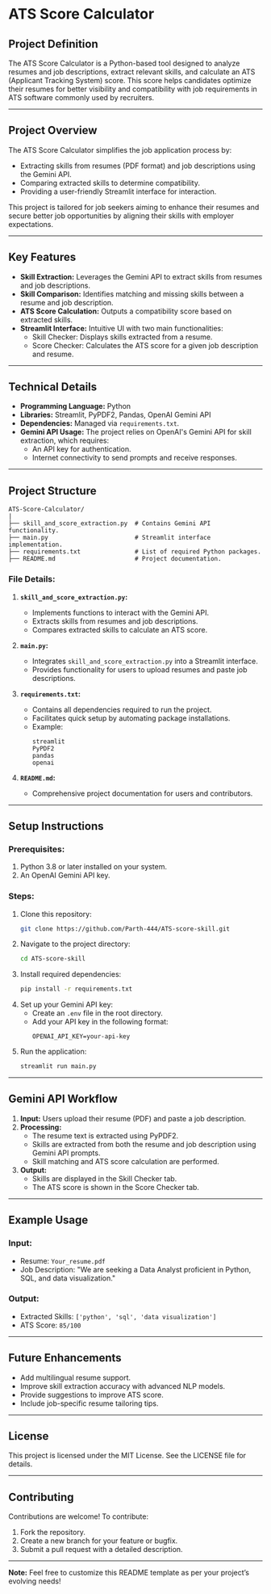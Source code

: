 # ATS Score Calculator

## Project Definition
The ATS Score Calculator is a Python-based tool designed to analyze resumes and job descriptions, extract relevant skills, and calculate an ATS (Applicant Tracking System) score. This score helps candidates optimize their resumes for better visibility and compatibility with job requirements in ATS software commonly used by recruiters.

---

## Project Overview
The ATS Score Calculator simplifies the job application process by:
- Extracting skills from resumes (PDF format) and job descriptions using the Gemini API.
- Comparing extracted skills to determine compatibility.
- Providing a user-friendly Streamlit interface for interaction.

This project is tailored for job seekers aiming to enhance their resumes and secure better job opportunities by aligning their skills with employer expectations.

---

## Key Features
- **Skill Extraction:** Leverages the Gemini API to extract skills from resumes and job descriptions.
- **Skill Comparison:** Identifies matching and missing skills between a resume and job description.
- **ATS Score Calculation:** Outputs a compatibility score based on extracted skills.
- **Streamlit Interface:** Intuitive UI with two main functionalities:
  - Skill Checker: Displays skills extracted from a resume.
  - Score Checker: Calculates the ATS score for a given job description and resume.

---

## Technical Details
- **Programming Language:** Python
- **Libraries:** Streamlit, PyPDF2, Pandas, OpenAI Gemini API
- **Dependencies:** Managed via `requirements.txt`.
- **Gemini API Usage:** The project relies on OpenAI's Gemini API for skill extraction, which requires:
  - An API key for authentication.
  - Internet connectivity to send prompts and receive responses.

---

## Project Structure
```
ATS-Score-Calculator/
|
├── skill_and_score_extraction.py  # Contains Gemini API functionality.
├── main.py                        # Streamlit interface implementation.
├── requirements.txt               # List of required Python packages.
├── README.md                      # Project documentation.
```

### **File Details:**
1. **`skill_and_score_extraction.py`:**
   - Implements functions to interact with the Gemini API.
   - Extracts skills from resumes and job descriptions.
   - Compares extracted skills to calculate an ATS score.

2. **`main.py`:**
   - Integrates `skill_and_score_extraction.py` into a Streamlit interface.
   - Provides functionality for users to upload resumes and paste job descriptions.

3. **`requirements.txt`:**
   - Contains all dependencies required to run the project.
   - Facilitates quick setup by automating package installations.
   - Example:
     ```
     streamlit
     PyPDF2
     pandas
     openai
     ```

4. **`README.md`:**
   - Comprehensive project documentation for users and contributors.

---

## Setup Instructions

### **Prerequisites:**
1. Python 3.8 or later installed on your system.
2. An OpenAI Gemini API key.

### **Steps:**
1. Clone this repository:
   ```bash
   git clone https://github.com/Parth-444/ATS-score-skill.git
   ```
2. Navigate to the project directory:
   ```bash
   cd ATS-score-skill
   ```
3. Install required dependencies:
   ```bash
   pip install -r requirements.txt
   ```
4. Set up your Gemini API key:
   - Create an `.env` file in the root directory.
   - Add your API key in the following format:
     ```env
     OPENAI_API_KEY=your-api-key
     ```
5. Run the application:
   ```bash
   streamlit run main.py
   ```

---

## Gemini API Workflow
1. **Input:** Users upload their resume (PDF) and paste a job description.
2. **Processing:**
   - The resume text is extracted using PyPDF2.
   - Skills are extracted from both the resume and job description using Gemini API prompts.
   - Skill matching and ATS score calculation are performed.
3. **Output:**
   - Skills are displayed in the Skill Checker tab.
   - The ATS score is shown in the Score Checker tab.

---

## Example Usage
### **Input:**
- Resume: `Your_resume.pdf`
- Job Description: "We are seeking a Data Analyst proficient in Python, SQL, and data visualization."

### **Output:**
- Extracted Skills: `['python', 'sql', 'data visualization']`
- ATS Score: `85/100`

---

## Future Enhancements
- Add multilingual resume support.
- Improve skill extraction accuracy with advanced NLP models.
- Provide suggestions to improve ATS score.
- Include job-specific resume tailoring tips.

---

## License
This project is licensed under the MIT License. See the LICENSE file for details.

---

## Contributing
Contributions are welcome! To contribute:
1. Fork the repository.
2. Create a new branch for your feature or bugfix.
3. Submit a pull request with a detailed description.

---

**Note:** Feel free to customize this README template as per your project’s evolving needs!

